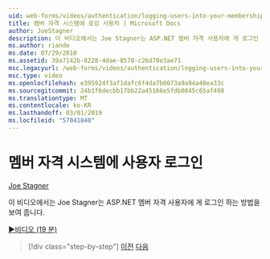```yaml
---
uid: web-forms/videos/authentication/logging-users-into-your-membership-system
title: 멤버 자격 시스템에 로깅 사용자 | Microsoft Docs
author: JoeStagner
description: 이 비디오에서는 Joe Stagner는 ASP.NET 멤버 자격 사용자에 게 로그인 하는 방법을 보여 줍니다.
ms.author: riande
ms.date: 07/29/2010
ms.assetid: 39a7142b-8228-4dae-8578-c26d70e3ae71
msc.legacyurl: /web-forms/videos/authentication/logging-users-into-your-membership-system
msc.type: video
ms.openlocfilehash: e395924f3af1dafc6f4da7b0073a9a94a40ea33c
ms.sourcegitcommit: 24b1f6decbb17bb22a45166e5fdb0845c65af498
ms.translationtype: MT
ms.contentlocale: ko-KR
ms.lasthandoff: 03/01/2019
ms.locfileid: "57041840"
---
```

<a name="logging-users-into-your-membership-system"></a>멤버 자격 시스템에 사용자 로그인
====================
[Joe Stagner](https://github.com/JoeStagner)

이 비디오에서는 Joe Stagner는 ASP.NET 멤버 자격 사용자에 게 로그인 하는 방법을 보여 줍니다.

[&#9654;비디오 (19 분)](https://channel9.msdn.com/Blogs/ASP-NET-Site-Videos/logging-users-into-your-membership-system)

> [!div class="step-by-step"]
> [이전](adding-users-to-your-membership-system.md)
> [다음](implement-the-registration-verification-pattern.md)

